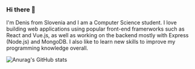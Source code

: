 ### Hi there 👋

I'm Denis from Slovenia and I am a Computer Science student. I love building web applications using popular front-end framerworks such as React and Vue.js, as well as working on the backend mostly with Express (Node.js) and MongoDB. I also like to learn new skills to improve my programming knowledge overall.

![Anurag's GitHub stats](https://github-readme-stats.vercel.app/api?username=denisRajlic&show_icons=true&theme=onedark)

